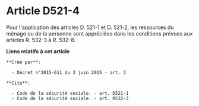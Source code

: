 # Article D521-4

Pour l'application des articles D. 521-1 et D. 521-2, les ressources du ménage ou de la personne sont appréciées dans les
conditions prévues aux articles R. 532-3 à R. 532-8.

**Liens relatifs à cet article**

	**Créé par**:

	  - Décret n°2015-611 du 3 juin 2015 - art. 3

	**Cite**:

	  - Code de la sécurité sociale. - art. D521-1
	  - Code de la sécurité sociale. - art. R532-3

